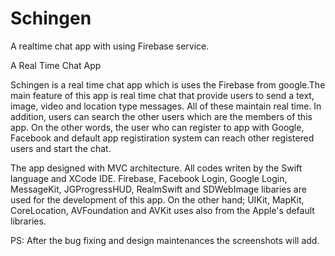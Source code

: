 # Schingen
A realtime chat app with using Firebase service.

A Real Time Chat App

Schingen is a real time chat app which is uses the Firebase from google.The main feature of this app is real time chat that provide users to send a text, image, video and location type messages. All of these maintain real time. In addition, users can search the other users which are the members of this app. On the other words, the user who can register to app with Google, Facebook and default app registiration system can reach other registered users and start the chat. 

The app designed with MVC architecture. All codes writen by the Swift language and XCode IDE. 
Firebase, Facebook Login, Google Login, MessageKit, JGProgressHUD, RealmSwift and SDWebImage libaries are used for the development of this app. On the other hand; UIKit, MapKit, CoreLocation, AVFoundation and AVKit uses also from the Apple's default libraries.


PS: After the bug fixing and design maintenances the screenshots will add.
